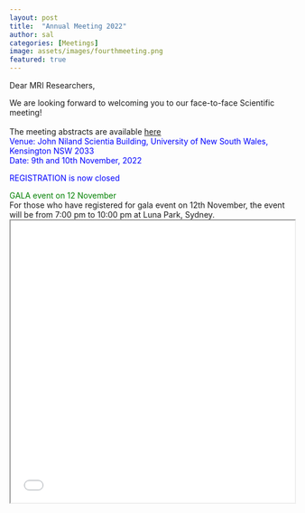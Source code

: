 ```yaml
---
layout: post
title:  "Annual Meeting 2022"
author: sal
categories: [Meetings]
image: assets/images/fourthmeeting.png
featured: true
---  
```

<p>
Dear MRI Researchers,

<p>
We are looking forward to welcoming you to our face-to-face Scientific meeting!
 <br>
 <br>
<html>
The meeting abstracts are available <a href="/assets/images/abstracts2022.pdf" download="abstracts_2022.pdf">here</a>
 </html>
 
<br>
 
<html> <font color = "Blue"> Venue: John Niland Scientia Building, University of New South Wales, Kensington NSW 2033 </font></html>
<br>
<html> <font color = "Blue"> Date: 9th and 10th November, 2022 </font></html>
 
<html>
<p>
<html> <font color = "Blue"> REGISTRATION is now closed</font></html>

<html>
<p>
<html> <font color = "Green"> GALA event on 12 November </font></html>
<br> 
For those who have registered for gala event on 12th November, the event will be from 7:00 pm to 10:00 pm at Luna Park, Sydney.
 </html>
 
 <br>
<html>
 <head>
 </head>
 <body>
   <iframe src="/assets/images/Program2022.pdf" width="100%" height="500px">
   </iframe>
  </body>
</html>
 
